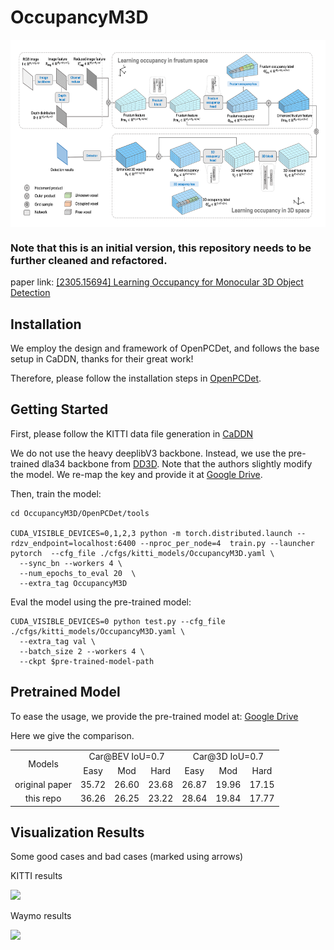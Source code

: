 # OccupancyM3D

<p align="center"> <img src='img/arch.png' align="center" height="300px"> </p>

### Note that this is an initial version, this repository needs to be further cleaned and refactored.

paper link: [[2305.15694] Learning Occupancy for Monocular 3D Object Detection](https://arxiv.org/abs/2305.15694)

## Installation

We employ the design and framework of  OpenPCDet, and follows the base setup in CaDDN, thanks for their great work! 

Therefore, please follow the installation steps in [OpenPCDet](./OpenPCDet/README.md).

## Getting Started

First, please follow the KITTI data file generation in [CaDDN](https://github.com/TRAILab/CaDDN/blob/master/docs/GETTING_STARTED.md)

We do not use the heavy deeplibV3 backbone. Instead, we use the pre-trained dla34 backbone from [DD3D](https://github.com/TRI-ML/dd3d). Note that the authors slightly modify the model. We re-map the key and provide it at [Google Drive](https://drive.google.com/file/d/1VRUFk0Bwwz60cDrgqbIHXaWubjFCPWKk/view?usp=sharing).


Then, train the model:

```shell
cd OccupancyM3D/OpenPCDet/tools

CUDA_VISIBLE_DEVICES=0,1,2,3 python -m torch.distributed.launch --rdzv_endpoint=localhost:6400 --nproc_per_node=4  train.py --launcher pytorch  --cfg_file ./cfgs/kitti_models/OccupancyM3D.yaml \
  --sync_bn --workers 4 \
  --num_epochs_to_eval 20  \
  --extra_tag OccupancyM3D
```

Eval the model using the pre-trained model:
```shell
CUDA_VISIBLE_DEVICES=0 python test.py --cfg_file ./cfgs/kitti_models/OccupancyM3D.yaml \
  --extra_tag val \
  --batch_size 2 --workers 4 \
  --ckpt $pre-trained-model-path
```


## Pretrained Model

To ease the usage, we provide the pre-trained model at: [Google Drive](https://drive.google.com/file/d/1PBrpNVypZMNY3l2fPOs4LoVwQwep0u45/view?usp=sharing)

Here we give the comparison.

<table align="center">
    <tr>
        <td rowspan="2",div align="center">Models</td>
        <td colspan="3",div align="center">Car@BEV IoU=0.7</td>    
        <td colspan="3",div align="center">Car@3D IoU=0.7</td>  
    </tr>
    <tr>
        <td div align="center">Easy</td> 
        <td div align="center">Mod</td> 
        <td div align="center">Hard</td> 
        <td div align="center">Easy</td> 
        <td div align="center">Mod</td> 
        <td div align="center">Hard</td>  
    </tr>
    <tr>
        <td div align="center">original paper</td>
        <td div align="center">35.72</td> 
        <td div align="center">26.60</td> 
        <td div align="center">23.68</td> 
        <td div align="center">26.87</td> 
        <td div align="center">19.96</td> 
        <td div align="center">17.15</td> 
    </tr>    
    <tr>
        <td div align="center">this repo</td>
        <td div align="center">36.26</td> 
        <td div align="center">26.25</td> 
        <td div align="center">23.22</td> 
        <td div align="center">28.64</td> 
        <td div align="center">19.84</td> 
        <td div align="center">17.77</td> 
    </tr>
</table>

## Visualization Results

Some good cases and bad cases (marked using arrows)

KITTI results

![](img/q1.png)

Waymo results

![](img/q2.png)
